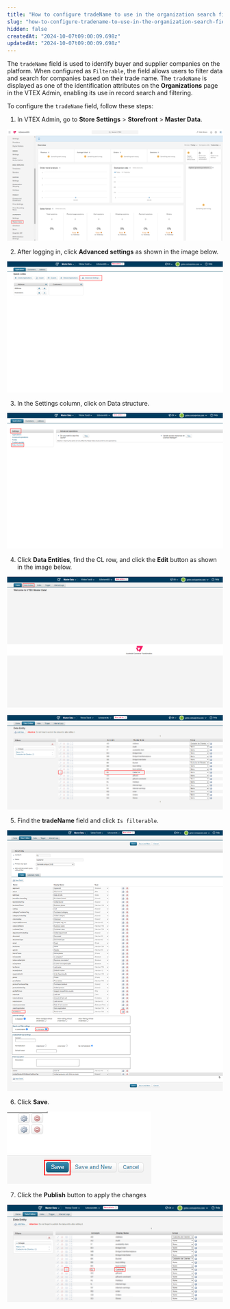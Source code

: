 ```yaml
---
title: "How to configure tradeName to use in the organization search field"
slug: "how-to-configure-tradename-to-use-in-the-organization-search-field"
hidden: false
createdAt: "2024-10-07t09:00:09.698z"
updatedAt: "2024-10-07t09:00:09.698z"
---
```


The `tradeName` field is used to identify buyer and supplier companies on the platform. When configured as `Filterable`, the field allows users to filter data and search for companies based on their trade name. The `tradeName` is displayed as one of the identification attributes on the **Organizations** page in the VTEX Admin, enabling its use in record search and filtering.

To configure the `tradeName` field, follow these steps:

1. In VTEX Admin, go to **Store Settings** > **Storefront** > **Master Data**.

![Master Data](https://raw.githubusercontent.com/vtexdocs/dev-portal-content/main/docs/guides/B2B-Suite/settings/masterdata1.png)

2. After logging in, click **Advanced settings** as shown in the image below.

![Advanced Settings](https://raw.githubusercontent.com/vtexdocs/dev-portal-content/main/docs/guides/B2B-Suite/settings/masterdata2.png)

3. In the Settings column, click on Data structure.

![Data Structure](https://raw.githubusercontent.com/vtexdocs/dev-portal-content/main/docs/guides/B2B-Suite/settings/masterdata3.png)

4. Click **Data Entities**, find the CL row, and click the **Edit** button as shown in the image below.

![Data Entities](https://raw.githubusercontent.com/vtexdocs/dev-portal-content/main/docs/guides/B2B-Suite/settings/masterdata4a.png)

![Edit Customer](https://raw.githubusercontent.com/vtexdocs/dev-portal-content/main/docs/guides/B2B-Suite/settings/masterdata4b.png)

5. Find the **tradeName** field and click `Is filterable`.

![Filterable](https://raw.githubusercontent.com/vtexdocs/dev-portal-content/main/docs/guides/B2B-Suite/settings/masterdata5.png)

6. Click **Save**.

![Save](https://raw.githubusercontent.com/vtexdocs/dev-portal-content/main/docs/guides/B2B-Suite/settings/masterdata6.png)

7. Click the **Publish** button to apply the changes

![Publish](https://raw.githubusercontent.com/vtexdocs/dev-portal-content/main/docs/guides/B2B-Suite/settings/masterdata7.png)